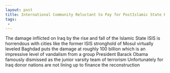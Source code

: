 ```yaml
---
layout: post
title: International Community Reluctant to Pay for PostIslamic State Reconstruction of Iraq
tags:
 -
---
```

The damage inflicted on Iraq by the rise and fall of the Islamic State ISIS is horrendous with cities like the former ISIS stronghold of Mosul virtually leveled Baghdad puts the damage at roughly 100 billion which is an impressive level of vandalism from a group President Barack Obama famously dismissed as the junior varsity team of terrorism Unfortunately for Iraq donor nations are not lining up to finance the reconstruction
